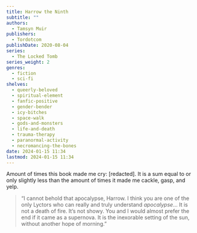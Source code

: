 ```yaml
---
title: Harrow the Ninth
subtitle: ""
authors:
  - Tamsyn Muir
publishers:
  - Tordotcom
publishDate: 2020-08-04
series:
  - The Locked Tomb
series_weight: 2
genres:
  - fiction
  - sci-fi
shelves:
  - queerly-beloved
  - spiritual-element
  - fanfic-positive
  - gender-bender
  - icy-bitches
  - space-walk
  - gods-and-monsters
  - life-and-death
  - trauma-therapy
  - paranormal-activity
  - necromancing-the-bones
date: 2024-01-15 11:34
lastmod: 2024-01-15 11:34
---
```

Amount of times this book made me cry: \[redacted]. It is a sum equal to or only slightly less than the amount of times it made me cackle, gasp, and yelp.

> “I cannot behold that apocalypse, Harrow. I think you are one of the only Lyctors who can really and truly understand _apocalypse_… It is not a death of fire. It’s not showy. You and I would almost prefer the end if it came as a supernova. It is the inexorable setting of the sun, without another hope of morning.”